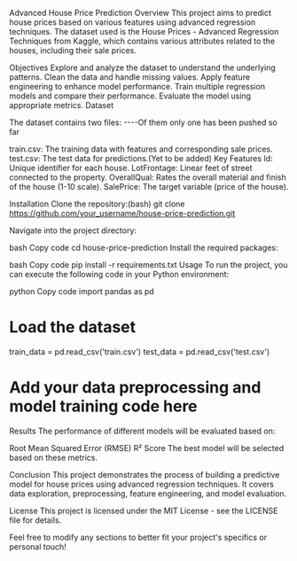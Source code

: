 Advanced House Price Prediction
Overview
This project aims to predict house prices based on various features using advanced regression techniques. The dataset used is the House Prices - Advanced Regression Techniques from Kaggle, which contains various attributes related to the houses, including their sale prices.

Objectives
Explore and analyze the dataset to understand the underlying patterns.
Clean the data and handle missing values.
Apply feature engineering to enhance model performance.
Train multiple regression models and compare their performance.
Evaluate the model using appropriate metrics.
Dataset

The dataset contains two files: ----Of them only one has been pushed so far

train.csv: The training data with features and corresponding sale prices.
test.csv: The test data for predictions.(Yet to be added)
Key Features
Id: Unique identifier for each house.
LotFrontage: Linear feet of street connected to the property.
OverallQual: Rates the overall material and finish of the house (1-10 scale).
SalePrice: The target variable (price of the house).

Installation
Clone the repository:(bash)
git clone https://github.com/your_username/house-price-prediction.git

Navigate into the project directory:

bash
Copy code
cd house-price-prediction
Install the required packages:

bash
Copy code
pip install -r requirements.txt
Usage
To run the project, you can execute the following code in your Python environment:

python
Copy code
import pandas as pd

# Load the dataset
train_data = pd.read_csv('train.csv')
test_data = pd.read_csv('test.csv')

# Add your data preprocessing and model training code here
Results
The performance of different models will be evaluated based on:

Root Mean Squared Error (RMSE)
R² Score
The best model will be selected based on these metrics.

Conclusion
This project demonstrates the process of building a predictive model for house prices using advanced regression techniques. It covers data exploration, preprocessing, feature engineering, and model evaluation.

License
This project is licensed under the MIT License - see the LICENSE file for details.

Feel free to modify any sections to better fit your project's specifics or personal touch!






